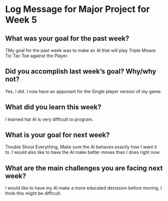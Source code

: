 # Log Message for Major Project for Week 5
## What was your goal for the past week?

TMy goal for the past week was to make an AI that will play Triple Misare Tic Tac Toe against the Player.

## Did you accomplish last week’s goal? Why/why not?

Yes, I did.  I now have an apponant for the Single player version of my game.

## What did you learn this week?

I learned hat AI is very difficult to program.

## What is your goal for next week?

Trouble Shoot Everything,  Make sure the AI behaves exactly how I want it to.
I would also like to have the AI make better moves than I does right now.

## What are the main challenges you are facing next week?

I would like to have my AI make a more educated decission before moving, I think this might be difficult.

